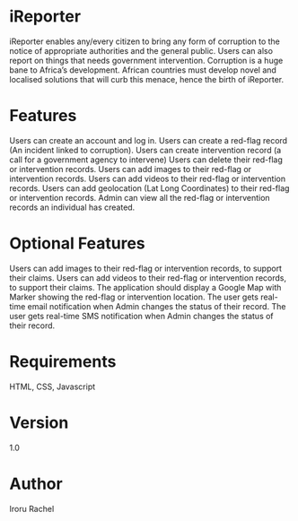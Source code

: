 # iReporter

iReporter enables any/every citizen to bring any form of corruption to the notice of appropriate authorities and the general public. Users can also report on things that needs government intervention. Corruption is a huge bane to Africa’s development. African countries must develop novel and localised solutions that will curb this menace, hence the birth of iReporter.

# Features

Users can create an account and log in.
Users can create a red-flag record (An incident linked to corruption).
Users can create intervention record (a call for a government agency to intervene)
Users can delete their red-flag or intervention records.
Users can add images to their red-flag or intervention records.
Users can add videos to their red-flag or intervention records.
Users can add geolocation (Lat Long Coordinates) to their red-flag or intervention records. 
Admin can view all the red-flag or intervention records an individual has created.

# Optional Features

Users can add images to their red-flag or intervention records, to support their claims.
Users can add videos to their red-flag or intervention records, to support their claims.
The application should display a Google Map with Marker showing the red-flag or intervention location.
The user gets real-time email notification when Admin changes the status of their record.
The user gets real-time SMS notification when Admin changes the status of their record.

# Requirements
HTML, CSS, Javascript

# Version
1.0

# Author
Iroru Rachel

